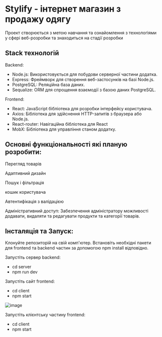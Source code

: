 # Stylify - інтернет магазин з продажу одягу
Проект створюється з метою  навчання та ознайомлення з технологіями у сфері веб-розробки та знаходиться на стадії розробки

## Stack технологій 

Backend:
- Node.js: Використовується для побудови серверної частини додатка.
- Express: Фреймворк для створення веб-застосунків на базі Node.js.
- PostgreSQL: Реляційна база даних.
- Sequalize: ORM для спрощення взаємодії з базою даних PostgreSQL.

Frontend:
- React: JavaScript бібліотека для розробки інтерфейсу користувача.
- Axios: Бібліотека для здійснення HTTP-запитів з браузера або Node.js.
- React-router: Навігаційна бібліотека для React
- MobX: Бібліотека для управління станом додатку.

## Основні функціональності які планую розробити:
Перегляд товарів

Адаптивний дизайн

Пошук і фільтрація

кошик користувача

Автентифікація з валідацією

Адміністративний доступ: Забезпечення адміністратору можливості додавати, видаляти та редагувати продукти та категорії товарів.

## Інсталяція та Запуск:
Клонуйте репозиторій на свій комп'ютер.
Встановіть необхідні пакети для frontend та backend частин за допомогою npm install відповідно.

Запустіть сервер backend: 
- cd server
- npm run dev

Запустіть сайт frontend: 
- cd client
- npm start

![image](https://github.com/danilkass/clothes-shop/assets/111860815/6e6b528c-af64-440f-9405-a693e98067aa)


Запустіть клієнтську частину frontend:
- cd client
- npm start
